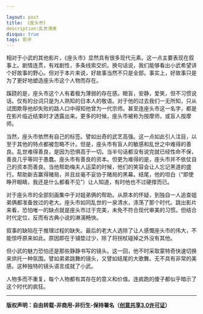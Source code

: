 ```yaml
---

layout: post
title: 《座头市》
description:乱世清泉
disqus: true
tags: 影评
---
```


相对于小武的其他影片，《座头市》显然具有很多现代元素。这一点主要表现在叙事上。剧情连贯，有戏剧性，多条线索交织。换句话说，我们能够看出小武希望讲个好故事的野心。但对于本片来说，好故事当然不只是全部。事实上，好故事只是为了更好地塑造座头市这个人物而存在。

蹊跷的是，座头市这个人有着极为薄弱的存在感。眼盲，安静，爱笑，但不习惯说话。仅有的台词只是为人熟知的日本人的敬语。对于他的过去我们一无所知，只从试图欺辱他却失败的路人口中得知他曾为一代宗师。甚至连座头市这一名字，都是在影片临近结束时才透露出来。更多的时候，座头市被称为按摩师，或盲人按摩师。

当然，座头市依然有自己的标签。譬如出奇的武艺高强。这一点如此引人注目，以至于其他的特点都被忽略不计。但是，座头市有盲人的敏感和乱世之中难得的善良。乱世难得善良，是因为恐惧高于一切。当半句话都没有说完就已经性命不保，善良几乎等同于愚蠢。座头市有善良的资本。但更为难得的是，座头市并不依仗自己的资本而善良。当他帮助梅夫人运菜的时候，他们的笑容会让人忘记黑道的盛行。帮助新吉赢得赌局，并且丝毫不妥协于赌局的黑幕。结尾，他的坦白（“即使睁开眼睛，我还是什么都看不见”）让人知道，有时他也不过硬撑而已。

对于座头市的全部刻画集中于对姐弟俩的帮助。从原本的怀疑，到独自一人追查姐弟俩都准备放过的老大。座头市如同乱世的一泉清水，涤荡了那个时代。跳出影片来看，恐怕唯一的缺点就是座头市过于完美，未免不符合现代审美的习惯。但结合时代定位，反而有古典小说的淋漓畅快。

叙事的缺陷在于推理过程的缺失。最后的老大人选除了让人感慨座头市的伟大，不能惊呼原来如此。原因即在于铺垫过少，除了将拐杖碰掉之外没有其他。

但小武的魅力恐怕还是那些静静书写的镜头。这一回，他不时采取蒙特奇快速切换来烘托一种氛围。譬如弟弟跳舞的镜头，又譬如结尾的大歌舞。无不具有非常的美感。这种独特的镜头语言成就了小武。

人物多而不重复，每个人物都有其存在的意义和价值。连疯跑的傻子都似乎暗示了这个时代的疯狂。

---
**版权声明：自由转载-非商用-非衍生-保持署名（[创意共享3.0许可证](https://creativecommons.org/licenses/by-nc-nd/3.0/deed.zh)）**